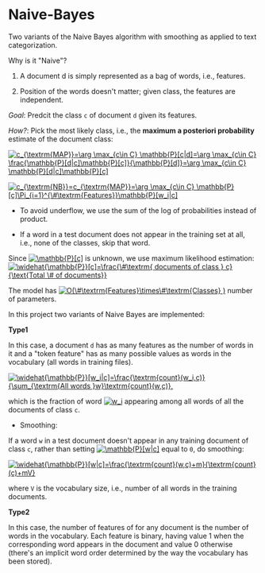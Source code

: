 # Naive-Bayes
Two variants of the Naive Bayes algorithm with smoothing as applied to text categorization.

Why is it "Naive"?

   1. A document d is simply represented as a bag of words, i.e., features.
   
   2. Position of the words doesn't matter; given class, the features are independent.
   
    
*Goal*: Predcit the class `c` of document `d` given its features.

*How?*: Pick the most likely class, i.e., the __maximum a posteriori probability__ estimate of the document class:

<a href="https://www.codecogs.com/eqnedit.php?latex=c_{\textrm{MAP}}=\arg&space;\max_{c\in&space;C}&space;\mathbb{P}[c|d]=\arg&space;\max_{c\in&space;C}&space;\frac{\mathbb{P}[d|c]\mathbb{P}[c]}{\mathbb{P}[d]}=\arg&space;\max_{c\in&space;C}&space;\mathbb{P}[d|c]\mathbb{P}[c]" target="_blank"><img src="https://latex.codecogs.com/gif.latex?c_{\textrm{MAP}}=\arg&space;\max_{c\in&space;C}&space;\mathbb{P}[c|d]=\arg&space;\max_{c\in&space;C}&space;\frac{\mathbb{P}[d|c]\mathbb{P}[c]}{\mathbb{P}[d]}=\arg&space;\max_{c\in&space;C}&space;\mathbb{P}[d|c]\mathbb{P}[c]" title="c_{\textrm{MAP}}=\arg \max_{c\in C} \mathbb{P}[c|d]=\arg \max_{c\in C} \frac{\mathbb{P}[d|c]\mathbb{P}[c]}{\mathbb{P}[d]}=\arg \max_{c\in C} \mathbb{P}[d|c]\mathbb{P}[c]" /></a>

<a href="https://www.codecogs.com/eqnedit.php?latex=c_{\textrm{NB}}=c_{\textrm{MAP}}=\arg&space;\max_{c\in&space;C}&space;\mathbb{P}[c]\Pi_{i=1}^{\&hash;\textrm{Features}}\mathbb{P}[w_i|c]" target="_blank"><img src="https://latex.codecogs.com/gif.latex?c_{\textrm{NB}}=c_{\textrm{MAP}}=\arg&space;\max_{c\in&space;C}&space;\mathbb{P}[c]\Pi_{i=1}^{\&hash;\textrm{Features}}\mathbb{P}[w_i|c]" title="c_{\textrm{NB}}=c_{\textrm{MAP}}=\arg \max_{c\in C} \mathbb{P}[c]\Pi_{i=1}^{\#\textrm{Features}}\mathbb{P}[w_i|c]" /></a>

* To avoid underflow, we use the sum of the log of probabilities instead of product.

* If a word in a test document does not appear in the training set at all, i.e., none of the classes, skip that word.

Since <a href="https://www.codecogs.com/eqnedit.php?latex=\mathbb{P}[c]" target="_blank"><img src="https://latex.codecogs.com/gif.latex?\mathbb{P}[c]" title="\mathbb{P}[c]" /></a> is unknown, we use maximum likelihood estimation: <a href="https://www.codecogs.com/eqnedit.php?latex=\widehat{\mathbb{P}}[c]=\frac{\&hash;\textrm{documents&space;of&space;class&space;}&space;c}{\text{Total&space;\&hash;&space;of&space;documents}}" target="_blank"><img src="https://latex.codecogs.com/gif.latex?\widehat{\mathbb{P}}[c]=\frac{\&hash;\textrm{documents&space;of&space;class&space;}&space;c}{\text{Total&space;\&hash;&space;of&space;documents}}" title="\widehat{\mathbb{P}}[c]=\frac{\#\textrm{ documents of class } c}{\text{Total \# of documents}}" /></a>

The model has <a href="https://www.codecogs.com/eqnedit.php?latex=O(\&hash;\textrm{Features}\times\&hash;\textrm{Classes}&space;)" target="_blank"><img src="https://latex.codecogs.com/gif.latex?O(\&hash;\textrm{Features}\times\&hash;\textrm{Classes}&space;)" title="O(\#\textrm{Features}\times\#\textrm{Classes} )" /></a> number of parameters.

In this project two variants of Naive Bayes are implemented: 

  __Type1__ 
  
   In this case, a document `d` has as many features as the number of words in it and a "token feature" has as many possible values as words in the vocabulary (all words in training files).
   
<a href="https://www.codecogs.com/eqnedit.php?latex=\widehat{\mathbb{P}}[w_i|c]=\frac{\textrm{count}(w_i,c)}{\sum_{\textrm{All&space;words&space;}w}\textrm{count}(w,c)}" target="_blank"><img src="https://latex.codecogs.com/gif.latex?\widehat{\mathbb{P}}[w_i|c]=\frac{\textrm{count}(w_i,c)}{\sum_{\textrm{All&space;words&space;}w}\textrm{count}(w,c)}" title="\widehat{\mathbb{P}}[w_i|c]=\frac{\textrm{count}(w_i,c)}{\sum_{\textrm{All words }w}\textrm{count}(w,c)}," /></a>
  
  which is the fraction of word <a href="https://www.codecogs.com/eqnedit.php?latex=w_i" target="_blank"><img src="https://latex.codecogs.com/gif.latex?w_i" title="w_i" /></a> appearing among all words of all the documents of class `c`.
  
  * Smoothing:
  
  If a word `w` in a test document doesn't appear in any training document of class `c`, rather than setting <a href="https://www.codecogs.com/eqnedit.php?latex=\mathbb{P}[w|c]" target="_blank"><img src="https://latex.codecogs.com/gif.latex?\mathbb{P}[w|c]" title="\mathbb{P}[w|c]" /></a> equal to `0`, do smoothing:
  
  <a href="https://www.codecogs.com/eqnedit.php?latex=\widehat{\mathbb{P}}[w|c]=\frac{\textrm{count}(w,c)&plus;m}{\textrm{count}(c)&plus;mV}" target="_blank"><img src="https://latex.codecogs.com/gif.latex?\widehat{\mathbb{P}}[w|c]=\frac{\textrm{count}(w,c)&plus;m}{\textrm{count}(c)&plus;mV}" title="\widehat{\mathbb{P}}[w|c]=\frac{\textrm{count}(w,c)+m}{\textrm{count}(c)+mV}" /></a>
  
  where `V` is the vocabulary size, i.e., number of all words in the training documents.
  
  __Type2__ 
  
   In this case, the number of features of for any document is the number of words in the vocabulary. Each feature is binary, having value 1 when the corresponding word appears in the document and value 0 otherwise (there's an implicit word order determined by the way the vocabulary has been stored).
